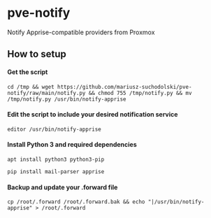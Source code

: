 # pve-notify
Notify Apprise-compatible providers from Proxmox

## How to setup

#### Get the script

```cd /tmp && wget https://github.com/mariusz-suchodolski/pve-notify/raw/main/notify.py && chmod 755 /tmp/notify.py && mv /tmp/notify.py /usr/bin/notify-apprise```

#### Edit the script to include your desired notification service

```editor /usr/bin/notify-apprise```

#### Install Python 3 and required dependencies 

```apt install python3 python3-pip```

```pip install mail-parser apprise```

#### Backup and update your .forward file

```cp /root/.forward /root/.forward.bak && echo "|/usr/bin/notify-apprise" > /root/.forward```
